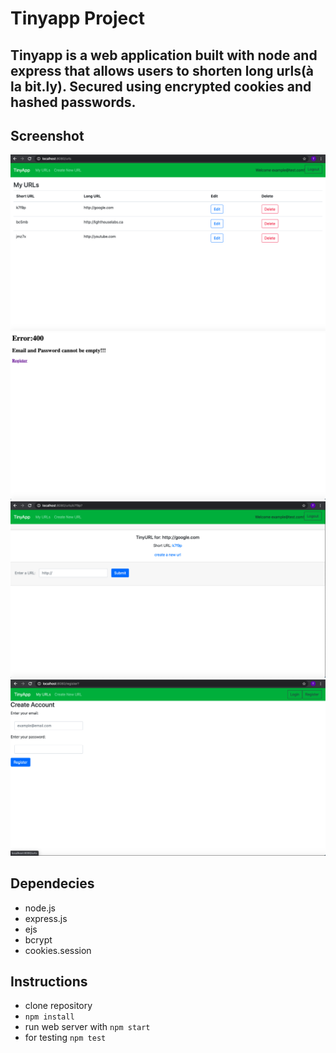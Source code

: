 # Tinyapp Project
## Tinyapp is a web application built with node and express that allows users to shorten long urls(à la bit.ly). Secured using encrypted cookies and hashed passwords.
## Screenshot
!["Screenshot of main URLs page"](https://github.com/CDNDragoon/tinyapp/blob/main/screenshots/main.png)
!["Screenshot of error URLs page"](https://github.com/CDNDragoon/tinyapp/blob/main/screenshots/error.png)
!["Screenshot of edit URLs page"](https://github.com/CDNDragoon/tinyapp/blob/main/screenshots/edit.png)
!["Screenshot of register URLs page"](https://github.com/CDNDragoon/tinyapp/blob/main/screenshots/register.png)
## Dependecies 
- node.js
- express.js
- ejs
- bcrypt
- cookies.session
## Instructions 
- clone repository
- `npm install`
- run web server with `npm start` 
- for testing `npm test`
